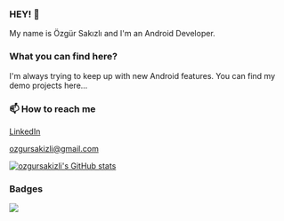 ### HEY! 👋

My name is Özgür Sakızlı and I'm an Android Developer. 

### What you can find here?

I'm always trying to keep up with new Android features. You can find my demo projects here...

### 📫 How to reach me 
[LinkedIn](https://www.linkedin.com/in/ozgursakizli/)

ozgursakizli@gmail.com

[![ozgursakizli's GitHub stats](https://github-readme-stats.vercel.app/api?username=ozgursakizli)](https://github.com/ozgursakizli/github-readme-stats)

### Badges
![](https://komarev.com/ghpvc/?username=ozgursakizli)
